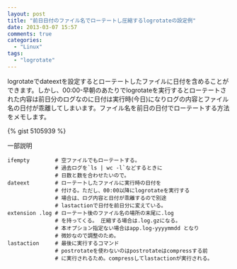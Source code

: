 ```yaml
---
layout: post
title: "前日日付のファイル名でローテートし圧縮するlogrotateの設定例"
date: 2013-03-07 15:57
comments: true
categories: 
  - "Linux"
tags:
  - "logrotate"
---
```


logrotateでdateextを設定するとローテートしたファイルに日付を含めることができます。しかし、00:00-早朝のあたりでlogrotateを実行するとローテートされた内容は前日分のログなのに日付は実行時(今日)になりログの内容とファイル名の日付が乖離してしまいます。ファイル名を前日の日付でローテートする方法をメモします。

{% gist 5105939 %}

一部説明

    ifempty        # 空ファイルでもローテートする。
                   # 過去ログを`ls | wc -l`などするときに
                   # 日数と数を合わせたいので。
    dateext        # ローテートしたファイルに実行時の日付を
                   # 付ける。ただし、00:00以降にlogrotateを実行する
                   # 場合は、ログ内容と日付が乖離するので別途
                   # lastactionで日付を前日分に変えている。
    extension .log # ローテート後のファイル名の場所の末尾に.log 
                   # を持ってくる。 圧縮する場合は.log.gzになる。
                   # 本オプション指定ない場合はapp.log-yyyymmdd となり
                   # 微妙なので調整のため。
    lastaction     # 最後に実行するコマンド
                   # postrotateを使わないのはpostrotateはcompressする前
                   # に実行されるため。compressしてlastactionが実行される。
